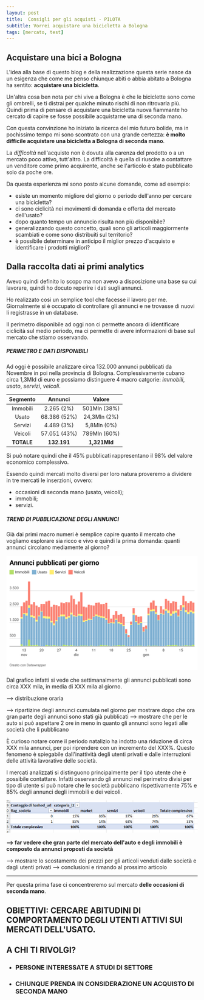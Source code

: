```yaml
---
layout: post
title:  Consigli per gli acquisti - PILOTA
subtitle: Vorrei acquistare una bicicletta a Bologna
tags: [mercato, test]
---
```


## Acquistare una bici a Bologna

L'idea alla base di questo blog e della realizzazione questa serie nasce da un esigenza che come me penso chiunque abiti o abbia abitato a Bologna ha sentito: **acquistare una bicicletta**. 

Un'altra cosa ben nota per chi vive a Bologna è che le biciclette sono come gli ombrelli, se ti distrai per qualche minuto rischi di non ritrovarla più. 
Quindi prima di pensare di acquistare una bicicletta nuova fiammante ho cercato di capire se fosse possibile acquistarne una di seconda mano. 

Con questa convinzione ho iniziato la ricerca del mio futuro bolide, ma in pochissimo tempo mi sono scontrato con una grande certezza: **è molto difficile acquistare una bicicletta a Bologna di seconda mano**. 

La _difficoltà_ nell'acquisto non è dovuta alla carenza del prodotto o a un mercato poco attivo, tutt'altro. La difficoltà è quella di riuscire a contattare un venditore come primo acquirente, anche se l'articolo è stato pubblicato solo da poche ore. 

Da questa esperienza mi sono posto alcune domande, come ad esempio:
* esiste un momento migliore del giorno o periodo dell'anno per cercare una bicicletta?
* ci sono ciclicità nei movimenti di domanda e offerta del mercato dell'usato?
* dopo quanto tempo un annuncio risulta non più disponibile?
* generalizzando questo concetto, quali sono gli articoli maggiormente scambiati e come sono distribuiti sul territorio?
* è possibile determinare in anticipo il miglior prezzo d'acquisto e identificare i prodotti migliori?   

## Dalla raccolta dati ai primi analytics

Avevo quindi definito lo scopo ma non avevo a disposizione una base su cui lavorare, quindi ho docuto reperire i dati sugli annunci. 

Ho realizzato così un semplice tool che facesse il lavoro per me. Giornalmente si è occupato di controllare gli annunci e ne trovasse di nuovi li registrasse in un database.

Il perimetro disponibile ad oggi non ci permette ancora di identificare ciclicità sul medio periodo, ma ci permette di avere informazioni di base sul mercato che stiamo osservando.

##### PERIMETRO E DATI DISPONIBILI

Ad oggi è possibile analizzare circa 132.000 annunci pubblicati da Novembre in poi nella provincia di Bologna. 
Complessivamente cubano circa 1,3Mld di euro e possiamo distinguere 4 macro catgorie: _immobili_, _usato_, _servizi_, _veicoli_.

|Segmento   | Annunci     | Valore      |
|:---------:|:-----------:|:-----------:|
|Immobili   |2.265 (2%)   |501Mln (38%) |
|Usato      |68.386  (52%)|24,3Mln (2%) |
|Servizi    |4.489  (3%)  |5,8Mln (0%)  |
|Veicoli    |57.051 (43%) |789Mln (60%) |
|**TOTALE** |**132.191**| **1,321Mld**  |

Si può notare quindi che il 45% pubblicati rappresentano il 98% del valore economico complessivo. 

Essendo quindi mercati molto diversi per loro natura proveremo a dividere in tre mercati le inserzioni, ovvero:

* occasioni di seconda mano (usato, veicoli);
* immobili;
* servizi.

##### TREND DI PUBBLICAZIONE DEGLI ANNUNCI

Già dai primi macro numeri è semplice capire quanto il mercato che vogliamo esplorare sia ricco e vivo e quindi la prima domanda: quanti annunci circolano mediamente al giorno?

![](../assets/img/CPGA_PILOTA/daily_trend.png)

Dal grafico infatti si vede che settimanalmente gli annunci pubblicati sono circa XXX mila, in media di XXX mila al giorno. 

--> distribuzione oraria





--> ripartizine degli annunci cumulata nel giorno per mostrare dopo che ora gran parte degli annunci sono stati già pubblicati
--> mostrare che per le auto si può aspettare 2 ore in meno in quanto gli annunci sono legati alle società che li pubblicano


È curioso notare come il periodo natalizio ha indotto una riduzione di circa XXX mila annunci, per poi riprendere con un incremento del XXX%. 
Questo fenomeno è spiegabile dall'inattività degli utenti privati e dalle interruzioni delle attività lavorative delle società.

I mercati analizzati si distinguono principalmente per il tipo utente che è possibile contattare. Infatti osservando gli annunci nel perimetro divisi per tipo di utente si può notare che le società pubblicano rispettivamente 75% e 85% degli annunci degli immobili e dei veicoli.

![](../assets/img/CPGA_PILOTA/distribuzione_pvt_bsn.png)


**--> far vedere che gran parte del mercato dell'auto e degli immobili è composto da annunci proposti da società**

--> mostrare lo scostamento dei prezzi per gli articoli venduti dalle società e dagli utenti privati
--> conclusioni e rimando al prossimo articolo

---

Per questa prima fase ci concentreremo sul mercato **delle occasioni di seconda mano**.

## OBIETTIVI: CERCARE ABITUDINI DI COMPORTAMENTO DEGLI UTENTI ATTIVI SUI MERCATI DELL'USATO. 

## A CHI TI RIVOLGI?
* ### PERSONE INTERESSATE A STUDI DI SETTORE
* ### CHIUNQUE PRENDA IN CONSIDERAZIONE UN ACQUISTO DI SECONDA MANO
